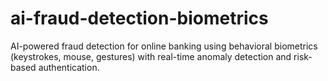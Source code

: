 # ai-fraud-detection-biometrics
AI-powered fraud detection for online banking using behavioral biometrics (keystrokes, mouse, gestures) with real-time anomaly detection and risk-based authentication.
